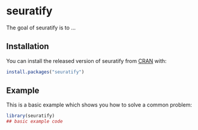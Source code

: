 
# seuratify

<!-- badges: start -->
<!-- badges: end -->

The goal of seuratify is to ...

## Installation

You can install the released version of seuratify from [CRAN](https://CRAN.R-project.org) with:

``` r
install.packages("seuratify")
```

## Example

This is a basic example which shows you how to solve a common problem:

``` r
library(seuratify)
## basic example code
```

